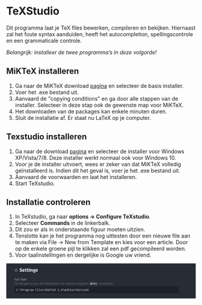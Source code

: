 # TeXStudio
Dit programma laat je TeX files bewerken, compileren en bekijken. Hiernaast zal het foute syntax aanduiden, heeft het autocompletion, spellingscontrole en een grammaticale controle.

*Belangrijk: installeer de twee programma’s in deze volgorde!*

## MiKTeX installeren
  1. Ga naar de MiKTeX download [pagina](http://miktex.org/download/) en selecteer de basis installer.
  2. Voer het .exe bestand uit.
  3. Aanvaard de &quot;copying conditions&quot; en ga door alle stappen van de installer. Selecteer in deze stap ook de gewenste map voor MiKTeX.
  4. Het downloaden van de packages kan enkele minuten duren.
  5. Sluit de installatie af. Er staat nu LaTeX op je computer.
  
## Texstudio installeren
  1. Ga naar de download [pagina](http://texstudio.sourceforge.net/) en selecteer de installer voor Windows XP/Vista/7/8. Deze installer werkt normaal ook voor Windows 10.
  2. Voor je de installer uitvoert, wees er zeker van dat MiKTeX volledig geïnstalleerd is. Indien dit het geval is, voer je het .exe bestand uit.
  3. Aanvaard de voorwaarden en laat het installeren.
  4. Start TeXstudio.
  
## Installatie controleren
  1. In TeXstudio, ga naar **options -&gt; Configure TeXstudio**.
  2. Selecteer **Commands** in de linkerbalk.
  3. Dit zou er als in onderstaande figuur moeten uitzien.
  4. Tenslotte kan je het programma nog uittesten door een nieuwe file aan te maken via File -&gt; New from Template en kies voor een article. Door op de enkele groene pijl te klikken zal een pdf gecompileerd worden.
  5. Voor taalinstellingen en dergelijke is Google uw vriend.

![alt text](https://github.com/BertCox/LaTex/blob/master/installation-procedure/image.png "MiKTeX")
